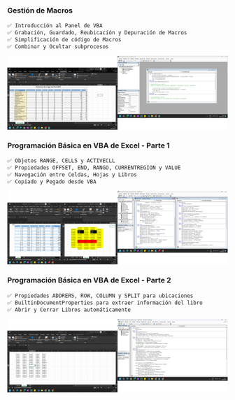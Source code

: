 ### Gestión de Macros
    ✅ Introducción al Panel de VBA
    ✅ Grabación, Guardado, Reubicación y Depuración de Macros
    ✅ Simplificación de código de Macros
    ✅ Combinar y Ocultar subprocesos

![alt text](imgs/image.png)

### Programación Básica en VBA de Excel - Parte 1
    ✅ Objetos RANGE, CELLS y ACTIVECLL
    ✅ Propiedades OFFSET, END, RANGO, CURRENTREGION y VALUE
    ✅ Navegación entre Celdas, Hojas y Libros
    ✅ Copiado y Pegado desde VBA

![alt text](imgs/image02.png)

### Programación Básica en VBA de Excel - Parte 2
    ✅ Propiedades ADDRERS, ROW, COLUMN y SPLIT para ubicaciones
    ✅ BuiltinDocumentProperties para extraer información del libro 
    ✅ Abrir y Cerrar Libros automáticamente
![alt text](imgs/image03.png)
